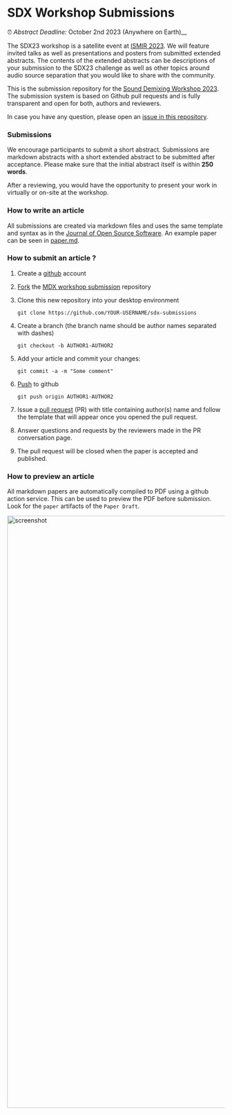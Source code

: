 # SDX Workshop Submissions

⏰ _Abstract Deadline:_ October 2nd 2023 (Anywhere on Earth)__

The SDX23 workshop is a satellite event at [ISMIR 2023](https://ismir2023.ismir.net/). We will feature invited talks as well as presentations and posters from submitted extended abstracts. The contents of the extended abstracts can be descriptions of your submission to the SDX23 challenge as well as other topics around audio source separation that you would like to share with the community.

This is the submission repository for the [Sound Demixing Workshop 2023](https://sdx-workshop.github.io). The submission system is based on Github pull requests and is fully transparent and open for both, authors and reviewers.

In case you have any question, please open an [issue in this repository](https://github.com/sdx-workshop/sdx-submissions/issues).

### Submissions

We encourage participants to submit a short abstract. Submissions are markdown abstracts with a short extended abstract to be submitted after acceptance. Please make sure that the initial abstract itself is within __250 words__.

After a reviewing, you would have the opportunity to present your work in virtually or on-site at the workshop.

### How to write an article

All submissions are created via markdown files and uses the same template and syntax as in the [Journal of Open Source Software](https://joss.readthedocs.io/en/latest/submitting.html). An example paper can be seen in [paper.md](/paper.md).

### How to submit an article ?

1. Create a [github](https://github.com) account

2. [Fork](https://help.github.com/articles/fork-a-repo/) the [MDX workshop submission](https://github.com/mdx-workshop/mdx-submissions21) repository

3. Clone this new repository into your desktop environment

   ```
   git clone https://github.com/YOUR-USERNAME/sdx-submissions
   ```

4. Create a branch (the branch name should be author names separated with dashes)

   ```
   git checkout -b AUTHOR1-AUTHOR2
   ```

5. Add your article and commit your changes:

   ```
   git commit -a -m "Some comment"
   ```

6. [Push](https://help.github.com/articles/pushing-to-a-remote/) to github

   ```
   git push origin AUTHOR1-AUTHOR2
   ```

7. Issue a [pull request](https://help.github.com/articles/using-pull-requests/) (PR) with title containing author(s) name and follow the template that will appear once you opened the pull request.

9. Answer questions and requests by the reviewers made in the PR conversation page.

10. The pull request will be closed when the paper is accepted and published.

### How to preview an article

All markdown papers are automatically compiled to PDF using a github action service. This can be used to preview the PDF before submission. Look for the `paper` artifacts of the `Paper Draft`.

<img width="1369" alt="screenshot" src="https://user-images.githubusercontent.com/72940/128880968-51d10e51-c1d7-4892-bb4f-8071bb164594.png">
